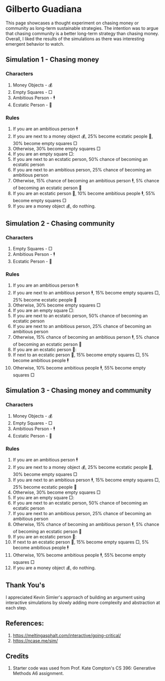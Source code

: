 # Gilberto Guadiana
This page showcases a thought experiment on chasing money or community as long-term sustainable strategies. The intention was to argue that chasing community is a better long-term strategy than chasing money. Overall, I liked the results of the simulations as there was interesting emergent behavior to watch.

## Simulation 1 - Chasing money
### Characters
1. Money Objects - 💰
2. Empty Squares - □
3. Ambitious Person - 🕴
4. Ecstatic Person - 🕺

### Rules
1. If you are an ambitious person 🕴
  1. If you are next to a money object 💰, 25% become ecstatic people 🕺, 30% become empty squares □
  2. Otherwise, 30% become empty squares □
2. If you are an empty square □:
  1. If you are next to an ecstatic person, 50% chance of becoming an ecstatic person
  2. If you are next to an ambitious person, 25% chance of becoming an ambitious person
  3. Otherwise, 15% chance of becoming an ambitious person 🕴, 5% chance of becoming an ecstatic person 🕺
3. If you are an ecstatic person 🕺, 10% become ambitious people 🕴, 55% become empty squares □
4. If you are a money object 💰, do nothing.

## Simulation 2 - Chasing community
### Characters
1. Empty Squares - □
2. Ambitious Person - 🕴
3. Ecstatic Person - 🕺

### Rules
1. If you are an ambitious person 🕴:
  1. If you are next to an ambitious person 🕴, 15% become empty squares □, 25% become ecstatic people 🕺
  2. Otherwise, 30% become empty squares □
2. If you are an empty square □:
  1. If you are next to an ecstatic person, 50% chance of becoming an ecstatic person
  2. If you are next to an ambitious person, 25% chance of becoming an ambitious person
  3. Otherwise, 15% chance of becoming an ambitious person 🕴, 5% chance of becoming an ecstatic person 🕺
3. If you are an ecstatic person 🕺:
  1. If next to an ecstatic person 🕺, 15% become empty squares □, 5% become ambitious people 🕴
  2. Otherwise, 10% become ambitious people 🕴, 55% become empty squares □

## Simulation 3 - Chasing money and community
### Characters
1. Money Objects - 💰
2. Empty Squares - □
3. Ambitious Person - 🕴
4. Ecstatic Person - 🕺

### Rules
1. If you are an ambitious person 🕴
  1. If you are next to a money object 💰, 25% become ecstatic people 🕺, 30% become empty squares □
  2. If you are next to an ambitious person 🕴, 15% become empty squares □, 25% become ecstatic people 🕺
  3. Otherwise, 30% become empty squares □
2. If you are an empty square □:
  1. If you are next to an ecstatic person, 50% chance of becoming an ecstatic person
  2. If you are next to an ambitious person, 25% chance of becoming an ambitious person
  3. Otherwise, 15% chance of becoming an ambitious person 🕴, 5% chance of becoming an ecstatic person 🕺
3. If you are an ecstatic person 🕺:
  1. If next to an ecstatic person 🕺, 15% become empty squares □, 5% become ambitious people 🕴
  2. Otherwise, 10% become ambitious people 🕴, 55% become empty squares □
4. If you are a money object 💰, do nothing.

## Thank You's
I appreciated Kevin Simler's approach of building an argument using interactive simulations by slowly adding more complexity and abstraction at each step.

## References:
1. https://meltingasphalt.com/interactive/going-critical/
2. https://ncase.me/sim/

## Credits
1. Starter code was used from Prof. Kate Compton's CS 396: Generative Methods A6 assignment.
